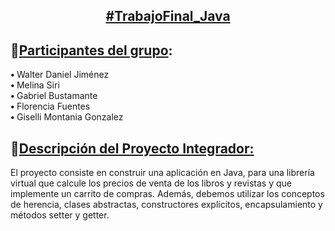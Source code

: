 <h2 dir="auto" style="text-align: center;" tabindex="-1"><strong><span style="text-decoration: underline;">#TrabajoFinal_Java</span></strong></h2>
<h2 dir="auto" tabindex="-1"><g-emoji class="g-emoji" alias="round_pushpin" fallback-src="https://github.githubassets.com/images/icons/emoji/unicode/1f4cd.png">📍</g-emoji><strong><span style="text-decoration: underline;">Participantes del grupo</span>:</strong></h2>
<p><b>&bull;&nbsp;</b>Walter Daniel Jim&eacute;nez<br /><b>&bull;&nbsp;</b>Melina Siri<br /><b>&bull;&nbsp;</b>Gabriel Bustamante<br /><b>&bull;&nbsp;</b>Florencia Fuentes<br /><b>&bull;&nbsp;</b>Giselli Montania Gonzalez</p>
<h2 dir="auto" tabindex="-1"><g-emoji class="g-emoji" alias="round_pushpin" fallback-src="https://github.githubassets.com/images/icons/emoji/unicode/1f4cd.png">📍</g-emoji><strong><span style="text-decoration: underline;">Descripci&oacute;n del Proyecto Integrador:</span></strong></h2>
<p>El proyecto consiste en construir una aplicaci&oacute;n en Java, para una librer&iacute;a virtual que calcule los precios de venta de los libros y revistas y que implemente un carrito de compras. Adem&aacute;s, debemos utilizar los conceptos de herencia, clases abstractas, constructores expl&iacute;citos, encapsulamiento y m&eacute;todos setter y getter.<strong></strong></p>
